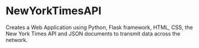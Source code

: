 # NewYorkTimesAPI
Creates a Web Application using Python, Flask framework, HTML, CSS, the New York Times API and JSON documents to transmit data across the network.
